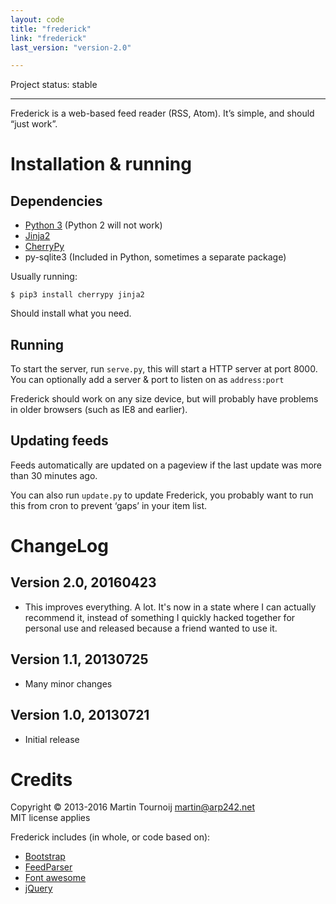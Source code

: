 ```yaml
---
layout: code
title: "frederick"
link: "frederick"
last_version: "version-2.0"

---
```


Project status: stable

-----------------------------------------

Frederick is a web-based feed reader (RSS, Atom). It’s simple, and should “just
work”.

Installation & running
======================

Dependencies
------------
- [Python 3](http://python.org/) (Python 2 will not work)
- [Jinja2](http://jinja.pocoo.org/docs/)
- [CherryPy](http://www.cherrypy.org/)
- py-sqlite3 (Included in Python, sometimes a separate package)

Usually running:

	$ pip3 install cherrypy jinja2

Should install what you need.

Running
-------
To start the server, run `serve.py`, this will start a HTTP server at port 8000.
You can optionally add a server & port to listen on as `address:port`

Frederick should work on any size device, but will probably have problems in
older browsers (such as IE8 and earlier).

Updating feeds
--------------
Feeds automatically are updated on a pageview if the last update was more than
30 minutes ago.

You can also run `update.py` to update Frederick, you probably want to run this
from cron to prevent ‘gaps’ in your item list.

ChangeLog
=========

Version 2.0, 20160423
---------------------
- This improves everything. A lot. It's now in a state where I can actually
  recommend it, instead of something I quickly hacked together for personal use
  and released because a friend wanted to use it.

Version 1.1, 20130725
--------------------
- Many minor changes

Version 1.0, 20130721
---------------------
- Initial release


Credits
=======
Copyright © 2013-2016 Martin Tournoij <martin@arp242.net>  
MIT license applies

Frederick includes (in whole, or code based on):

- [Bootstrap](http://getbootstrap.com/)
- [FeedParser](https://code.google.com/p/feedparser/)
- [Font awesome](http://fortawesome.github.io/Font-Awesome/)
- [jQuery](http://jquery.com/)
